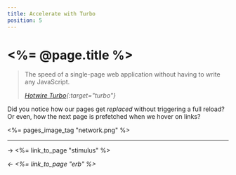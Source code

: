```yaml
---
title: Accelerate with Turbo
position: 5
---
```


# <%= @page.title %>

> The speed of a single-page web application without having to write any JavaScript.
>
> _[Hotwire Turbo](https://turbo.hotwired.dev){:target="turbo"}_

Did you notice how our pages get _replaced_ without triggering a full reload? Or even, how the next page is prefetched when we hover on links?

<%= pages_image_tag "network.png" %>

---

→ <%= link_to_page "stimulus" %>

_← <%= link_to_page "erb" %>_

